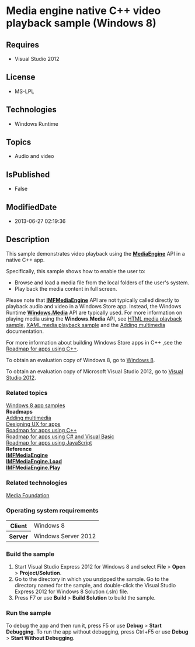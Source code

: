 # Media engine native C++ video playback sample (Windows 8)
## Requires
* Visual Studio 2012
## License
* MS-LPL
## Technologies
* Windows Runtime
## Topics
* Audio and video
## IsPublished
* False
## ModifiedDate
* 2013-06-27 02:19:36
## Description

<div id="mainSection">
<p>This sample demonstrates video playback using the <a href="http://msdn.microsoft.com/library/windows/apps/hh447918">
<b>MediaEngine</b></a> API in a native C&#43;&#43; app. </p>
<p>Specifically, this sample shows how to enable the user to: </p>
<ul>
<li>Browse and load a media file from the local folders of the user's system. </li><li>Play back the media content in full screen. </li></ul>
<p></p>
<p>Please note that <a href="http://msdn.microsoft.com/library/windows/apps/hh447918">
<b>IMFMediaEngine</b></a> API are not typically called directly to playback audio and video in a Windows Store app. Instead, the Windows Runtime
<a href="http://msdn.microsoft.com/library/windows/apps/br241009"><b>Windows.Media</b></a> API are typically used. For more information on playing media using the
<b>Windows.Media</b> API, see <a href="http://go.microsoft.com/fwlink/p/?linkid=243430">
HTML media playback sample</a>, <a href="http://go.microsoft.com/fwlink/p/?linkid=226859">
XAML media playback sample</a> and the <a href="http://msdn.microsoft.com/library/windows/apps/hh465134">
Adding multimedia</a> documentation.</p>
<p>For more information about building Windows Store apps in C&#43;&#43; ,see the <a href="http://msdn.microsoft.com/library/windows/apps/hh700360">
Roadmap for apps using C&#43;&#43;</a>.</p>
<p>To obtain an evaluation copy of Windows&nbsp;8, go to <a href="http://go.microsoft.com/fwlink/p/?linkid=241655">
Windows&nbsp;8</a>.</p>
<p>To obtain an evaluation copy of Microsoft Visual Studio&nbsp;2012, go to <a href="http://go.microsoft.com/fwlink/p/?linkid=241656">
Visual Studio&nbsp;2012</a>.</p>
<h3><a id="related_topics"></a>Related topics</h3>
<dl><dt><a href="http://go.microsoft.com/fwlink/p/?LinkID=227694">Windows 8 app samples</a>
</dt><dt><b>Roadmaps</b> </dt><dt><a href="http://msdn.microsoft.com/library/windows/apps/hh465134">Adding multimedia</a>
</dt><dt><a href="http://msdn.microsoft.com/library/windows/apps/hh767284">Designing UX for apps</a>
</dt><dt><a href="http://msdn.microsoft.com/library/windows/apps/hh700360">Roadmap for apps using C&#43;&#43;</a>
</dt><dt><a href="http://msdn.microsoft.com/library/windows/apps/br229583">Roadmap for apps using C# and Visual Basic</a>
</dt><dt><a href="http://msdn.microsoft.com/library/windows/apps/hh465037">Roadmap for apps using JavaScript</a>
</dt><dt><b>Reference</b> </dt><dt><a href="http://msdn.microsoft.com/library/windows/apps/hh447918"><b>IMFMediaEngine</b></a>
</dt><dt><a href="http://msdn.microsoft.com/library/windows/apps/hh447918_load"><b>IMFMediaEngine.Load</b></a>
</dt><dt><a href="http://msdn.microsoft.com/library/windows/apps/hh447918_play"><b>IMFMediaEngine.Play</b></a>
</dt></dl>
<h3>Related technologies</h3>
<a href="http://msdn.microsoft.com/library/windows/apps/ms694197">Media Foundation</a>
<h3>Operating system requirements</h3>
<table>
<tbody>
<tr>
<th>Client</th>
<td><dt>Windows&nbsp;8 </dt></td>
</tr>
<tr>
<th>Server</th>
<td><dt>Windows Server&nbsp;2012 </dt></td>
</tr>
</tbody>
</table>
<h3>Build the sample</h3>
<p></p>
<ol>
<li>Start Visual Studio Express&nbsp;2012 for Windows&nbsp;8 and select <b>File</b> &gt; <b>
Open</b> &gt; <b>Project/Solution</b>. </li><li>Go to the directory in which you unzipped the sample. Go to the directory named for the sample, and double-click the Visual Studio Express&nbsp;2012 for Windows&nbsp;8 Solution (.sln) file.
</li><li>Press F7 or use <b>Build</b> &gt; <b>Build Solution</b> to build the sample. </li></ol>
<p></p>
<h3>Run the sample</h3>
<p>To debug the app and then run it, press F5 or use <b>Debug</b> &gt; <b>Start Debugging</b>. To run the app without debugging, press Ctrl&#43;F5 or use
<b>Debug</b> &gt; <b>Start Without Debugging</b>.</p>
</div>
